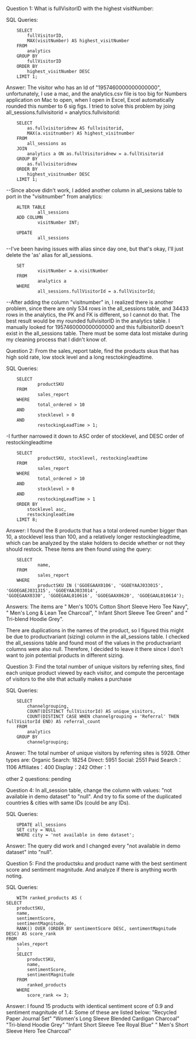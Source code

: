Question 1: 
What is fullVisitorID with the highest visitNumber:

SQL Queries:

        SELECT
            fullVisitorID,
            MAX(visitNumber) AS highest_visitNumber
        FROM
            analytics
        GROUP BY
            fullVisitorID
        ORDER BY
            highest_visitNumber DESC
        LIMIT 1;

Answer: 
The visitor who has an Id of "1957460000000000000", unfortunately, I use a mac, and the analytics.csv file is too big for Numbers application on Mac to open, when I open in Excel, Excel automatically rounded this number to 6 sig figs. I tried to solve this problem by joing all_sessions.fullvisitorid = analytics.fullvisitorid:

        SELECT
            as.fullvisitoridnew AS fullvisitorid,
            MAX(a.visitnumber) AS highest_visitnumber   
        FROM
            all_sessions as
        JOIN
            analytics a ON as.fullVisitoridnew = a.fullVisitorid
        GROUP BY
            as.fullvisitoridnew
        ORDER BY
            highest_visitnumber DESC
        LIMIT 1;

--Since above didn't work, I added another column in all_sesions table to port in the "visitnumber" from analytics:
       
        ALTER TABLE 
                all_sessions
        ADD COLUMN 
                visitNumber INT;

        UPDATE 
                all_sessions 
--I've been having issues with alias since day one, but that's okay, I'll just delete the 'as' alias for all_sessions.

        SET 
                visitNumber = a.visitNumber
        FROM 
                analytics a
        WHERE 
                all_sessions.fullVisitorId = a.fullVisitorId;

--After adding the column "visitnumber" in, I realized there is another problem, since there are only 534 rows in the all_sessions table, and 34433 rows in the analytics, the PK and FK is different, so I cannot do that. The best result would be my rounded fullvisitorID in the analytics table. I manually looked for 1957460000000000000 and this fullbisitorID doesn't exist in the all_sessions table. There must be some data lost mistake during my cleaning process that I didn't know of.

Question 2: From the sales_report table, find the products skus that has high sold rate, low stock level and a long resctokingleadtime. 

SQL Queries:

        SELECT 
                productSKU
        FROM 
                sales_report
        WHERE 
                total_ordered > 10 
        AND 
                stocklevel > 0
        AND 
                restockingLeadTime > 1;
                
-I further narrowed it down to ASC order of stocklevel, and DESC order of restockingleadtime

        SELECT 
                productSKU, stocklevel, restockingleadtime
        FROM 
                sales_report
        WHERE 
                total_ordered > 10 
        AND 
                stocklevel > 0
        AND 
                restockingLeadTime > 1
        ORDER BY 
        	stocklevel asc,
        	restockingleadtime
        LIMIT 8;

Answer:
I found the 8 products that has a total ordered number bigger than 10, a stocklevel less than 100, and a relatively longer restockingleadtime, which can be analyzed by the stake holders to decide whether or not they should restock. These items are then found using the query:

        SELECT 
                name, 
        FROM 
                sales_report
        WHERE 
                productSKU IN ('GGOEGAAX0106', 'GGOEYAAJ033015', 'GGOEGAEJ031315', 'GGOEYAAJ033014',                             'GGOEGAAX0330', 'GGOEGAAL010616', 'GGOEGAAX0620', 'GGOEGAAL010614');

Answers:
The items are " Men's 100% Cotton Short Sleeve Hero Tee Navy", " Men's Long & Lean Tee Charcoal", " Infant Short Sleeve Tee Green" and " Tri-blend Hoodie Grey". 

There are duplications in the names of the product, so I figured this might be due to productvariant (sizing) column in the all_sessions table. I checked the all_sessions table and found most of the values in the productvariant columns were also null. Therefore, I decided to leave it there since I don't want to join potential products in different sizing.



Question 3: Find the total number of unique visitors by referring sites, find each unique product viewed by each visitor, and compute the percentage of visitors to the site that actually makes a purchase

SQL Queries:

        SELECT
            channelgrouping,
            COUNT(DISTINCT fullVisitorId) AS unique_visitors,
            COUNT(DISTINCT CASE WHEN channelgrouping = 'Referral' THEN fullVisitorId END) AS referral_count
        FROM
            analytics
        GROUP BY
            channelgrouping;
        	
Answer:
The total number of unique visitors by referring sites is 5928.
Other types are:
Organic Search: 18254
Direct: 5951
Social: 2551
Paid Search：1106
Affiliates：400
Display：242
Other：1 

other 2 questions: pending


Question 4: In all_session table, change the column with values: "not available in demo dataset" to "null". And try to fix some of the duplicated countries & cities with same IDs (could be any IDs).


SQL Queries:

        UPDATE all_sessions
        SET city = NULL
        WHERE city = 'not available in demo dataset';

Answer:
The query did work and I changed every "not available in demo dataset" into "null".



Question 5: Find the productsku and product name with the best sentiment score and sentiment magnitude. And analyze if there is anything worth noting.

SQL Queries:

        WITH ranked_products AS (
    SELECT
        productSKU,
        name,
        sentimentScore,
        sentimentMagnitude,
        RANK() OVER (ORDER BY sentimentScore DESC, sentimentMagnitude DESC) AS score_rank
    FROM
        sales_report
        )
        SELECT
            productSKU,
            name,
            sentimentScore,
            sentimentMagnitude
        FROM
            ranked_products
        WHERE
            score_rank <= 3;

Answer: 
I found 15 products with identical sentiment score of 0.9 and sentiment magnitude of 1.4:
Some of these are listed below:
"Recycled Paper Journal Set"
"Women's Long Sleeve Blended Cardigan Charcoal"
"Tri-blend Hoodie Grey"
"Infant Short Sleeve Tee Royal Blue"
" Men's Short Sleeve Hero Tee Charcoal"
